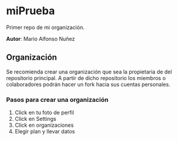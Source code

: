 # miPrueba
Primer repo de mi organización.

**Autor**: Mario Alfonso Nuñez

## Organización

Se recomienda crear una organización que sea la propietaria de del repositorio principal. A partir de dicho repositorio los miembros o colaboradores podrán hacer un fork hacia sus cuentas personales.

### Pasos para crear una organización

1. Click en tu foto de perfil 
2. Click en Settings
3. Click en organizaciones
4. Elegir plan y llevar datos
